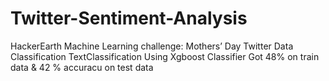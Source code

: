 # Twitter-Sentiment-Analysis
HackerEarth Machine Learning challenge: Mothers’ Day Twitter Data Classification 
TextClassification Using Xgboost Classifier
Got 48% on train data & 42 % accuracu on test data
